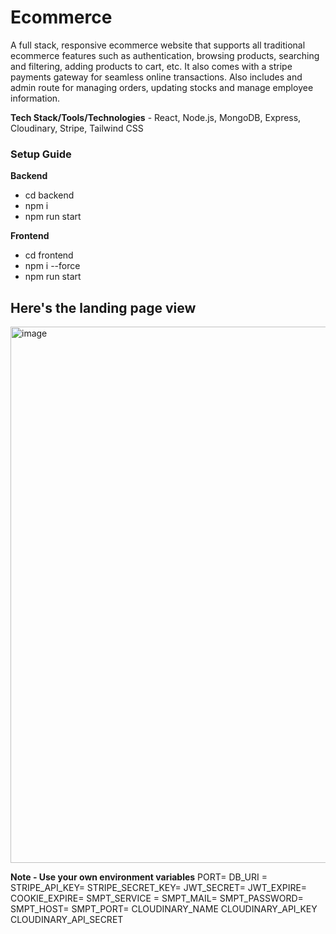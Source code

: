 
# Ecommerce

A full stack, responsive ecommerce website that supports all traditional ecommerce features such as authentication, browsing products, searching and filtering, adding products to cart, etc. It also comes with a stripe payments gateway for seamless online transactions. Also includes and admin route for managing orders, updating stocks and manage employee information.

**Tech Stack/Tools/Technologies** - React, Node.js, MongoDB, Express, Cloudinary, Stripe, Tailwind CSS

### Setup Guide

**Backend**
- cd backend
- npm i
- npm run start

**Frontend**
- cd frontend
- npm i --force
- npm run start


## Here's the landing page view

<img width="1894" height="858" alt="image" src="https://github.com/user-attachments/assets/3c83da75-c5b7-4c3d-a488-eb36cfdc0a14" />


**Note - Use your own environment variables**
PORT=
DB_URI =
STRIPE_API_KEY=
STRIPE_SECRET_KEY=
JWT_SECRET=
JWT_EXPIRE=
COOKIE_EXPIRE=
SMPT_SERVICE =
SMPT_MAIL=
SMPT_PASSWORD=
SMPT_HOST=
SMPT_PORT=
CLOUDINARY_NAME
CLOUDINARY_API_KEY
CLOUDINARY_API_SECRET
